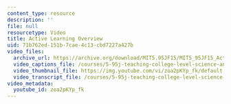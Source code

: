 ```yaml
---
content_type: resource
description: ''
file: null
resourcetype: Video
title: Active Learning Overview
uid: 71b762ed-151b-7cae-4c13-cbd7227a427b
video_files:
  archive_url: https://archive.org/download/MIT5.95JF15/MIT5_95JF15_ActiveLearningOverview_300k.mp4
  video_captions_file: /courses/5-95j-teaching-college-level-science-and-engineering-fall-2015/44507497938d5e1b929399894809004a_zoa2pKYp_fk.vtt
  video_thumbnail_file: https://img.youtube.com/vi/zoa2pKYp_fk/default.jpg
  video_transcript_file: /courses/5-95j-teaching-college-level-science-and-engineering-fall-2015/da1e33763a45526fdf606c4f084468f0_zoa2pKYp_fk.pdf
video_metadata:
  youtube_id: zoa2pKYp_fk
---
```


